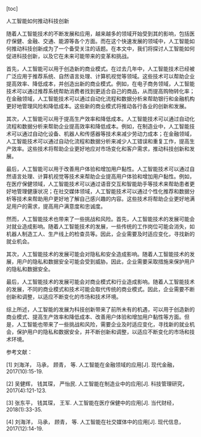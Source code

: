 
[toc]                    
                
                
人工智能如何推动科技创新

随着人工智能技术的不断发展和应用，越来越多的领域开始受到其的影响，包括医疗保健、金融、交通、能源等各个方面。而在这个快速发展的领域中，人工智能如何推动科技创新成为了一个备受关注的话题。在本文中，我们将探讨人工智能如何促进科技创新，以及它在未来可能带来的变革和挑战。

首先，人工智能可以用于创造新的商业模式。在过去几年中，人工智能技术已经被广泛应用于推荐系统、自然语言处理、计算机视觉等领域。这些技术可以帮助企业提高效率、降低成本，并创造出新的商业模式。例如，在电子商务领域，人工智能技术可以通过推荐系统帮助消费者找到更适合自己的商品，从而提高购物转化率；在金融领域，人工智能技术可以通过自动化流程和数据分析来帮助银行和金融机构更好地管理风险和降低成本。这些新的商业模式将推动各行各业的创新和发展。

其次，人工智能可以用于提高生产效率和降低成本。人工智能技术可以通过自动化流程和数据分析来帮助企业提高效率和降低成本。例如，在制造业中，人工智能技术可以通过自动化设备、机器人和传感器等技术来减少劳动力成本；在金融领域，人工智能技术可以通过自动化流程和数据分析来减少人工错误和重复工作，提高生产效率。这些技术将帮助企业更好地应对市场变化和客户需求，推动科技创新和发展。

最后，人工智能可以用于改善用户体验和增加用户黏性。人工智能技术可以通过自然语言处理、计算机视觉等技术来帮助企业提高用户体验和增加用户黏性。例如，在医疗保健领域，人工智能技术可以通过语音交互和智能助手等技术来帮助患者更好地管理健康状况；在社交媒体领域，人工智能技术可以通过个性化推荐和数据分析等技术来帮助用户更好地了解自己感兴趣的内容。这些技术将帮助企业更好地满足用户的需求，提高用户满意度和忠诚度。

然而，人工智能技术也带来了一些挑战和风险。首先，人工智能技术的发展可能会对就业造成影响。随着人工智能技术的发展，一些传统的工作岗位可能会消失，如机器人制造工人、生产线上的检查员等。因此，企业需要及时适应变化，寻找新的就业机会。

其次，人工智能技术的发展可能会对隐私和安全造成影响。随着人工智能技术的发展，用户的隐私和数据安全可能会受到威胁。因此，企业需要采取措施来保护用户的隐私和数据安全。

最后，人工智能技术的发展可能会对商业模式和行业造成影响。随着人工智能技术的发展，不同的商业模式和技术可能会取代传统的商业模式。因此，企业需要不断创新和调整，以适应不断变化的市场和技术环境。

综上所述，人工智能的发展为科技创新带来了前所未有的机遇，可以用于创造新的商业模式、提高生产效率和降低成本、改善用户体验和增加用户黏性等方面。但是，人工智能也带来了一些挑战和风险，需要企业及时适应变化，寻找新的就业机会，保护用户的隐私和数据安全，并不断创新和调整，以适应不断变化的市场和技术环境。



参考文献：

[1] 刘海洋， 马承， 顾青， 等. 人工智能在金融领域的应用[J]. 现代金融， 2017(10):15-19.

[2] 吴健辉， 钱其琛， 严怡民. 人工智能在制造业中的应用[J]. 科技管理研究， 2017(4):121-123.

[3] 张东平， 钱其琛， 王军. 人工智能在医疗保健中的应用[J]. 当代财经， 2018(1):33-35.

[4] 刘海洋， 马承， 顾青， 等. 人工智能在社交媒体中的应用[J]. 现代信息， 2017(12):14-19.

